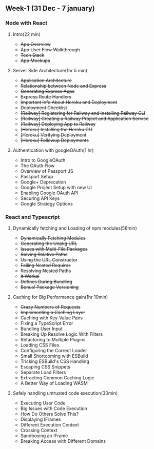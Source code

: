 ## Week-1 (31 Dec - 7 january)

### Node with React

1. Intro(22 min)
   - ~~App Overview~~
   - ~~App User Flow Walkthrough~~
   - ~~Tech Stack~~
   - ~~App Mockups~~
2. Server Side Architecture(1hr 5 min)

   - ~~Application Architecture~~
   - ~~Relationship between Node and Express~~
   - ~~Generating Express Apps~~
   - ~~Express Route Handlers~~
   - ~~Important Info About Heroku and Deployment~~
   - ~~Deployment Checklist~~
   - ~~[Railway] Registering for Railway and Installing Railway CLI~~
   - ~~[Railway] Creating a Railway Project and Application Service~~
   - ~~[Railway] Deploying App to Railway~~
   - ~~[Heroku] Installing the Heroku CLI~~
   - ~~[Heroku] Verifying Deployment~~
   - ~~[Heroku] Followup Deployments~~

3. Authentication with googleOAuth(1 hr)
   - Intro to GoogleOAuth
   - The OAuth Flow
   - Overview of Passport JS
   - Passport Setup
   - Google+ Deprecation
   - Google Project Setup with new UI
   - Enabling Google OAuth API
   - Securing API Keys
   - Google Strategy Options

### React and Typescript

1. Dynamically fetching and Loading of npm modules(58min)

   - ~~Dynamically Fetching Modules~~
   - ~~Generating the Unpkg URL~~
   - ~~Issues with Multi-File Packages~~
   - ~~Solving Relative Paths~~
   - ~~Using the URL Constructor~~
   - ~~Failing Nested Requires~~
   - ~~Resolving Nested Paths~~
   - ~~It Works!~~
   - ~~Defines During Bundling~~
   - ~~Bonus! Package Versioning~~

2. Caching for Big Performance gain(1hr 10min)

   - ~~Crazy Numbers of Requests~~
   - ~~Implementing a Caching Layer~~
   - Caching with Key-Value Pairs
   - Fixing a TypeScript Error
   - Bundling User Input
   - Breaking Up Resolve Logic With Filters
   - Refactoring to Multiple Plugins
   - Loading CSS Files
   - Configuring the Correct Loader
   - Small Shortcoming with ESBuild
   - Tricking ESBuild's CSS Handling
   - Escaping CSS Snippets
   - Separate Load Filters
   - Extracting Common Caching Logic
   - A Better Way of Loading WASM

3. Safely handling untrusted code execution(30min)
   - Executing User Code
   - Big Issues with Code Execution
   - How Do Others Solve This?
   - Displaying IFrames
   - Different Execution Context
   - Crossing Context
   - Sandboxing an IFrame
   - Breaking Access with Different Domains
